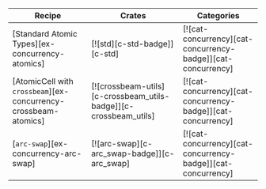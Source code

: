 | Recipe | Crates | Categories |
|---|---|---|
| [Standard Atomic Types][ex-concurrency-atomics] | [![std][c-std-badge]][c-std] | [![cat-concurrency][cat-concurrency-badge]][cat-concurrency] |
| [AtomicCell with `crossbeam`][ex-concurrency-crossbeam-atomics] | [![crossbeam-utils][c-crossbeam_utils-badge]][c-crossbeam_utils] | [![cat-concurrency][cat-concurrency-badge]][cat-concurrency] |
| [`arc-swap`][ex-concurrency-arc-swap] | [![arc-swap][c-arc_swap-badge]][c-arc_swap] | [![cat-concurrency][cat-concurrency-badge]][cat-concurrency] |

